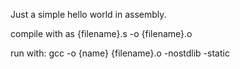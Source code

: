Just a simple hello world in assembly.

compile with
  as {filename}.s -o {filename}.o

run with:
  gcc -o {name} {filename}.o -nostdlib -static 
